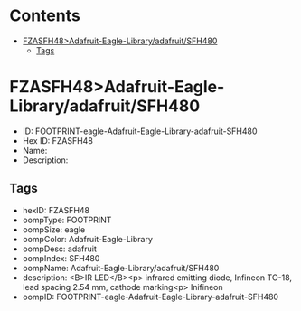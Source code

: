 



Contents
========

* [FZASFH48>Adafruit-Eagle-Library/adafruit/SFH480](#fzasfh48adafruit-eagle-libraryadafruitsfh480)
	* [Tags](#tags)

# FZASFH48>Adafruit-Eagle-Library/adafruit/SFH480

- ID: FOOTPRINT-eagle-Adafruit-Eagle-Library-adafruit-SFH480
- Hex ID: FZASFH48
- Name: 
- Description: 

## Tags

- hexID: FZASFH48
- oompType: FOOTPRINT
- oompSize: eagle
- oompColor: Adafruit-Eagle-Library
- oompDesc: adafruit
- oompIndex: SFH480
- oompName: Adafruit-Eagle-Library/adafruit/SFH480
- description: &lt;B&gt;IR LED&lt;/B&gt;&lt;p&gt;
infrared emitting diode, Infineon
TO-18, lead spacing 2.54 mm, cathode marking&lt;p&gt;
Inifineon
- oompID: FOOTPRINT-eagle-Adafruit-Eagle-Library-adafruit-SFH480
